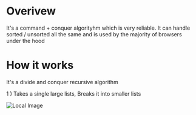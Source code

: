# Overivew

It's a command + conquer algorityhm which is very reliable. It can handle sorted / unsorted all the same and is used by the majority of browsers under the hood

# How it works

It's a divide and conquer recursive algorithm

1 ) Takes a single large lists, Breaks it into smaller lists

![Local Image](/images/sort/merge_sort_step_1.png)


